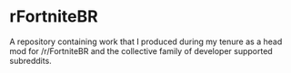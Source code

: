 # rFortniteBR
A repository containing work that I produced during my tenure as a head mod for /r/FortniteBR and the collective family of developer supported subreddits.
